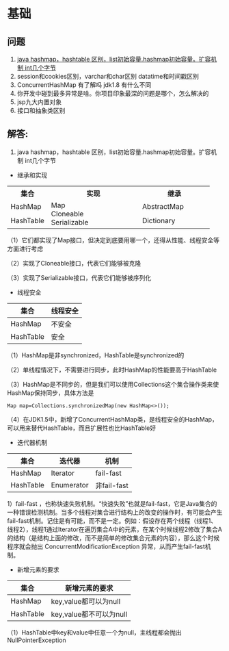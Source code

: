 # 基础
## 问题
1. [java hashmap，hashtable 区别，list初始容量.hashmap初始容量。扩容机制 int几个字节](#1)
2. session和cookies区别，varchar和char区别  datatime和时间戳区别
3. ConcurrentHashMap  有了解吗 jdk1.8 有什么不同
4. 你开发中碰到最多异常是啥。你项目印象最深的问题是哪个，怎么解决的
5. jsp九大内置对象
6. 接口和抽象类区别

## 解答:


1. <span id="1">java hashmap，hashtable 区别，list初始容量.hashmap初始容量。扩容机制 int几个字节</span>  
- 继承和实现  
<table>
   <tr>
        <th width=20%>集合</th>
        <th width=45% style="text-align:center">实现</th>
        <th widht=25% style="text-align:center">继承</th>
   </tr>
    <tr>
        <td>HashMap</td>
        <td rowspan = 2>Map <br>Cloneable<br>Serializable</td>
        <td>AbstractMap</td>
    </tr>
    <tr>
        <td>HashTable</td>
        <td>Dictionary</td>
     </tr>
   <!--colspan-->
</table>

（1）它们都实现了Map接口，但决定到底要用哪一个，还得从性能、线程安全等方面进行考虑

（2）实现了Cloneable接口，代表它们能够被克隆

（3）实现了Serializable接口，代表它们能够被序列化


- 线程安全

集合 | 线程安全
---|---
HashMap | 不安全
HashTable | 安全

（1）HashMap是非synchronized，HashTable是synchronized的

（2）单线程情况下，不需要进行同步，此时HashMap的性能要高于HashTable

（3）HashMap是不同步的，但是我们可以使用Collections这个集合操作类来使HashMap保持同步，具体方法是

```
Map map=Collections.synchronizedMap(new HashMap<>());
```
（4）在JDK1.5中，新增了ConcurrentHashMap类，是线程安全的HashMap，可以用来替代HashTable，而且扩展性也比HashTable好

- 迭代器机制

集合 | 迭代器 | 机制|
---|---|---
HashMap| Iterator | fail-fast
HashTable | Enumerator | 非fail-fast

1）fail-fast ，也称快速失败机制。“快速失败”也就是fail-fast，它是Java集合的一种错误检测机制。当多个线程对集合进行结构上的改变的操作时，有可能会产生fail-fast机制。记住是有可能，而不是一定。例如：假设存在两个线程（线程1、线程2），线程1通过Iterator在遍历集合A中的元素，在某个时候线程2修改了集合A的结构（是结构上面的修改，而不是简单的修改集合元素的内容），那么这个时候程序就会抛出 ConcurrentModificationException 异常，从而产生fail-fast机制。

- 新增元素的要求

集合 | 新增元素的要求
---|---
HashMap | key,value都可以为null
HashTable| key,value都不可以为null

（1）HashTable中key和value中任意一个为null，主线程都会抛出NullPointerException
